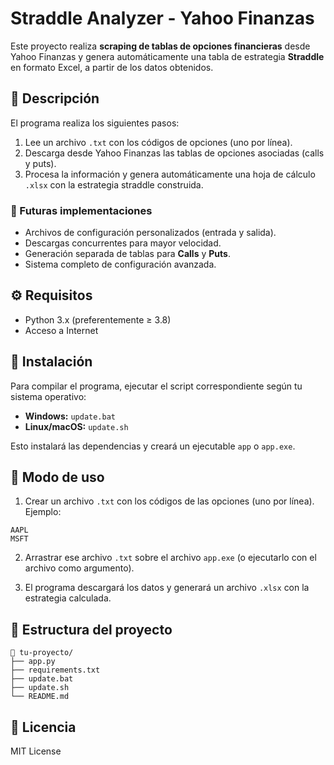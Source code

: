 # Straddle Analyzer - Yahoo Finanzas

Este proyecto realiza **scraping de tablas de opciones financieras** desde Yahoo Finanzas y genera automáticamente una tabla de estrategia **Straddle** en formato Excel, a partir de los datos obtenidos.

## 🧩 Descripción

El programa realiza los siguientes pasos:

1. Lee un archivo `.txt` con los códigos de opciones (uno por línea).
2. Descarga desde Yahoo Finanzas las tablas de opciones asociadas (calls y puts).
3. Procesa la información y genera automáticamente una hoja de cálculo `.xlsx` con la estrategia straddle construida.

### 📌 Futuras implementaciones

- Archivos de configuración personalizados (entrada y salida).
- Descargas concurrentes para mayor velocidad.
- Generación separada de tablas para **Calls** y **Puts**.
- Sistema completo de configuración avanzada.

## ⚙️ Requisitos

- Python 3.x (preferentemente ≥ 3.8)
- Acceso a Internet

## 🧪 Instalación

Para compilar el programa, ejecutar el script correspondiente según tu sistema operativo:

- **Windows:** `update.bat`
- **Linux/macOS:** `update.sh`

Esto instalará las dependencias y creará un ejecutable `app` o `app.exe`.

## 🚀 Modo de uso

1. Crear un archivo `.txt` con los códigos de las opciones (uno por línea). Ejemplo:

```
AAPL
MSFT
```

2. Arrastrar ese archivo `.txt` sobre el archivo `app.exe` (o ejecutarlo con el archivo como argumento).

3. El programa descargará los datos y generará un archivo `.xlsx` con la estrategia calculada.

## 📂 Estructura del proyecto

```
📁 tu-proyecto/
├── app.py
├── requirements.txt
├── update.bat
├── update.sh
└── README.md
```

## 📃 Licencia

MIT License
